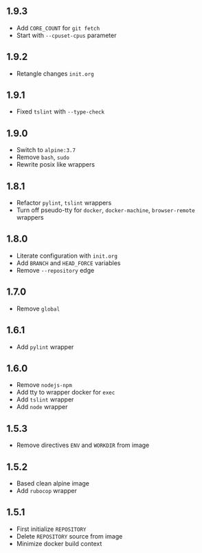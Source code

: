 ## 1.9.3

* Add `CORE_COUNT` for `git fetch`
* Start with `--cpuset-cpus` parameter

## 1.9.2

* Retangle changes `init.org`

## 1.9.1

* Fixed `tslint` with `--type-check`

## 1.9.0

* Switch to `alpine:3.7`
* Remove `bash`, `sudo`
* Rewrite posix like wrappers

## 1.8.1

* Refactor `pylint`, `tslint` wrappers
* Turn off pseudo-tty for `docker`, `docker-machine`, `browser-remote` wrappers

## 1.8.0

* Literate configuration with `init.org`
* Add `BRANCH` and `HEAD_FORCE` variables
* Remove `--repository` edge

## 1.7.0

* Remove `global`

## 1.6.1

* Add `pylint` wrapper

## 1.6.0

* Remove `nodejs-npm`
* Add tty to wrapper docker for `exec`
* Add `tslint` wrapper
* Add `node` wrapper

## 1.5.3

* Remove directives `ENV` and `WORKDIR` from image

## 1.5.2

* Based clean alpine image
* Add `rubocop` wrapper

## 1.5.1

* First initialize `REPOSITORY`
* Delete `REPOSITORY` source from image
* Minimize docker build context
